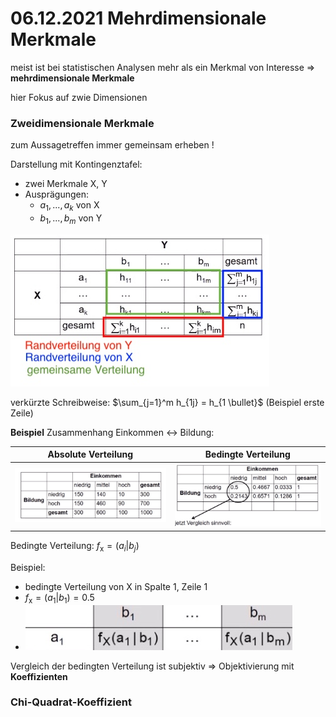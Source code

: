 # 06.12.2021 Mehrdimensionale Merkmale 



meist ist bei statistischen Analysen mehr als ein Merkmal von Interesse => **mehrdimensionale Merkmale**

hier Fokus auf zwie Dimensionen

### Zweidimensionale Merkmale

zum Aussagetreffen immer gemeinsam erheben !

Darstellung mit Kontingenztafel: 

- zwei Merkmale X, Y
- Ausprägungen:
    - $a_1 ,..., a_k$ von X
    - $b_1,...,b_m$ von Y

![21-12-06_16-43](../images/21-12-06_16-43.jpg)

verkürzte Schreibweise: $\sum_{j=1}^m h_{1j} = h_{1 \bullet}$ (Beispiel erste Zeile)

**Beispiel** Zusammenhang Einkommen <-> Bildung: 

| Absolute Verteilung                             | Bedingte Verteilung               |
| ----------------------------------------------- | --------------------------------- |
| ![21-12-06_16-30](../images/21-12-06_16-30.jpg) | ![](../images/21-12-06_17-02.jpg) |

Bedingte Verteilung: $f_{\text{x}} = (a_i | b_j)$ 

Beispiel:

- bedingte Verteilung von X in Spalte 1, Zeile 1
- $f_{\text{x}} = (a_1 | b_1) = 0.5$ 
- ![21-12-06_17-17](../images/21-12-06_17-17.jpg) 

Vergleich der bedingten Verteilung ist subjektiv => Objektivierung mit **Koeffizienten**



### Chi-Quadrat-Koeffizient



